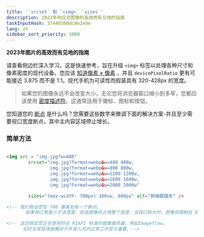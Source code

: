 ```yaml
---
title: '`srcset` 和 `<img>` `sizes`'
description: 2023年响应式图像的高效而有见地的指南
taskInputHash: 37440300dc8e2ebe
lang: zh
sidebar_sort_priority: 1000
---
```

**2023年图片的高效而有见地的指南**

请查看侧边栏深入学习。这是快速参考，旨在升级 `<img>` 标签以处理各种尺寸和像素密度的现代设备。您应该 [知道像素 ≠ 像素](/zh-cn/pixels-not-pixels) ，并且 `devicePixelRatio` 更有可能接近 3.875 而不是 1:1。现代手机为可读性而假装具有 320-428px 的宽度。

> 如果您的图像永远不会改变大小，无论您将浏览器窗口缩小到多窄，您都应该使用 [密度描述符](/zh-cn/density-descriptors)。这通常适用于徽标、图标和按钮。 

您知道您的 [断点](/zh-cn/breakpoints) 是什么吗？您需要这些数字来微调下面的解决方案-并且至少需要视口宽度断点，其中主内容区域停止增长。

### 简单方法

```html

<img src = "img.jpg?w=480" 
        srcset="img.jpg?format=webp&w=480 480w, 
                img.jpg?format=webp&w=800 800w, 
                img.jpg?format=webp&w=1200 1200w, 
                img.jpg?format=webp&w=1600 1600w, 
                img.jpg?format=webp&w=2000 2000w"

        sizes="(max-width: 700px) 100vw, 800px" alt="狗骑脚踏车" />

<!-- 我们假设您在 700 像素处有一个断点。  
       如果视口宽度小于该宽度，则该图像将占用整个宽度，当视口较大时，图像将限制在 800 CSS 像素内 -->

<!-- 这还假定您正在使用符合 RIAPI 标准的图像服务器，例如Imageflow。  
      实时生成变体图像对于开发人员的正常工作至关重要。-->
```
